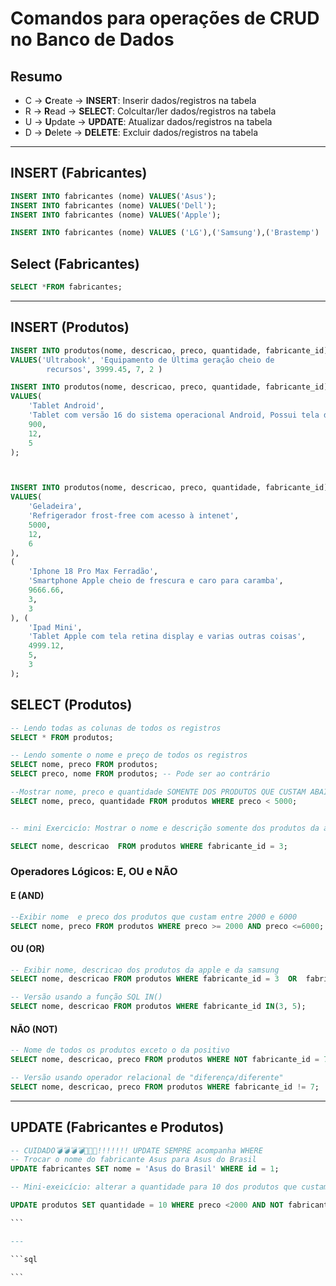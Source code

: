 # Comandos para operações de CRUD no Banco de Dados

## Resumo 

- C -> **C**reate -> **INSERT**: Inserir dados/registros na tabela
- R -> **R**ead   -> **SELECT**: Colcultar/ler dados/registros na tabela
- U -> **U**pdate -> **UPDATE**: Atualizar dados/registros na tabela
- D -> **D**elete -> **DELETE**: Excluir dados/registros na tabela 

---

## INSERT (Fabricantes)

```sql
INSERT INTO fabricantes (nome) VALUES('Asus');
INSERT INTO fabricantes (nome) VALUES('Dell');
INSERT INTO fabricantes (nome) VALUES('Apple');

INSERT INTO fabricantes (nome) VALUES ('LG'),('Samsung'),('Brastemp')
```

## Select (Fabricantes)

```sql
SELECT *FROM fabricantes;
```

---

## INSERT (Produtos)

```sql
INSERT INTO produtos(nome, descricao, preco, quantidade, fabricante_id)
VALUES('Ultrabook', 'Equipamento de Última geração cheio de 
        recursos', 3999.45, 7, 2 )

INSERT INTO produtos(nome, descricao, preco, quantidade, fabricante_id)
VALUES(
    'Tablet Android',
    'Tablet com versão 16 do sistema operacional Android, Possui tela de 10 polegadas e armazenamento de 128 GB.',
    900, 
    12, 
    5
);



INSERT INTO produtos(nome, descricao, preco, quantidade, fabricante_id)
VALUES(
    'Geladeira',
    'Refrigerador frost-free com acesso à intenet',
    5000,
    12,
    6
), 
(
    'Iphone 18 Pro Max Ferradão',
    'Smartphone Apple cheio de frescura e caro para caramba',
    9666.66,
    3,
    3
), (
    'Ipad Mini',
    'Tablet Apple com tela retina display e varias outras coisas',
    4999.12,
    5,
    3
);
```


## SELECT (Produtos)

```sql
-- Lendo todas as colunas de todos os registros 
SELECT * FROM produtos;

-- Lendo somente o nome e preço de todos os registros
SELECT nome, preco FROM produtos; 
SELECT preco, nome FROM produtos; -- Pode ser ao contrário

--Mostrar nome, preco e quantidade SOMENTE DOS PRODUTOS QUE CUSTAM ABAIXO DE 5000
SELECT nome, preco, quantidade FROM produtos WHERE preco < 5000;


-- mini Exercicío: Mostrar o nome e descrição somente dos produtos da apple

SELECT nome, descricao  FROM produtos WHERE fabricante_id = 3;
```

### Operadores Lógicos: E, OU e NÃO 

#### E (AND)

```sql
--Exibir nome  e preco dos produtos que custam entre 2000 e 6000
SELECT nome, preco FROM produtos WHERE preco >= 2000 AND preco <=6000;
```

#### OU (OR)

```sql
-- Exibir nome, descricao dos produtos da apple e da samsung
SELECT nome, descricao FROM produtos WHERE fabricante_id = 3  OR  fabricante_id = 5;

-- Versão usando a função SQL IN()
SELECT nome, descricao FROM produtos WHERE fabricante_id IN(3, 5);
```

#### NÃO (NOT)

```sql
-- Nome de todos os produtos exceto o da positivo
SELECT nome, descricao, preco FROM produtos WHERE NOT fabricante_id = 7;

-- Versão usando operador relacional de "diferença/diferente"
SELECT nome, descricao, preco FROM produtos WHERE fabricante_id != 7;
```

------

## UPDATE (Fabricantes e Produtos) 
````sql
-- CUIDADO💣💣💣💣📌📌📌!!!!!!! UPDATE SEMPRE acompanha WHERE 
-- Trocar o nome do fabricante Asus para Asus do Brasil
UPDATE fabricantes SET nome = 'Asus do Brasil' WHERE id = 1;

-- Mini-exeicício: alterar a quantidade para 10 dos produtos que custam abaixo de 2000 exceto o da Microsoft.

UPDATE produtos SET quantidade = 10 WHERE preco <2000 AND NOT fabricante_id = 8;

```

---

```sql

```